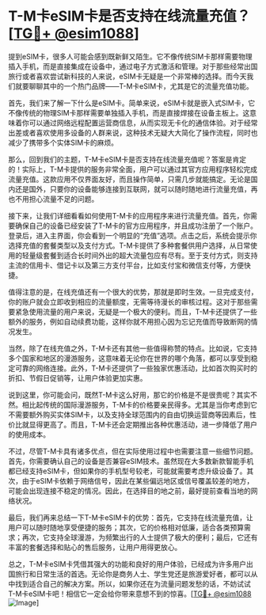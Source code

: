 # T-M卡eSIM卡是否支持在线流量充值？[[TG💪+ @esim1088](https://t.me/s/esim1088)]

提到eSIM卡，很多人可能会感到既新鲜又陌生。它不像传统SIM卡那样需要物理插入手机，而是直接集成在设备中，通过电子方式激活和管理。对于那些经常出国旅行或者喜欢尝试新科技的人来说，eSIM卡无疑是一个非常棒的选择。而今天我们就要聊聊其中的一个热门品牌——T-M卡eSIM卡，尤其是它的流量充值功能。

首先，我们来了解一下什么是eSIM卡。简单来说，eSIM卡就是嵌入式SIM卡，它不像传统的物理SIM卡那样需要单独插入手机，而是直接焊接在设备主板上。这意味着你可以通过网络远程配置运营商信息，从而实现无卡化的通信体验。对于经常出差或者喜欢使用多设备的人群来说，这种技术无疑大大简化了操作流程，同时也减少了携带多个实体SIM卡的麻烦。

那么，回到我们的主题，T-M卡eSIM卡是否支持在线流量充值呢？答案是肯定的！实际上，T-M卡提供的服务非常全面，用户可以通过其官方应用程序轻松完成流量充值。这款应用不仅界面友好，而且操作简单，只需几步就能搞定。无论是国内还是国外，只要你的设备能够连接到互联网，就可以随时随地进行流量充值，再也不用担心流量不足的问题。

接下来，让我们详细看看如何使用T-M卡的应用程序来进行流量充值。首先，你需要确保自己的设备已经安装了T-M卡的官方应用程序，并且成功注册了一个账户。登录后，进入主界面，你会看到一个明显的“充值”选项。点击之后，系统会提示你选择充值的套餐类型以及支付方式。T-M卡提供了多种套餐供用户选择，从日常使用的轻量级套餐到适合长时间外出的超大流量包应有尽有。至于支付方式，则支持主流的信用卡、借记卡以及第三方支付平台，比如支付宝和微信支付等，方便快捷。

值得注意的是，在线充值还有一个很大的优势，那就是即时生效。一旦完成支付，你的账户就会立即收到相应的流量额度，无需等待漫长的审核过程。这对于那些需要紧急使用流量的用户来说，无疑是一个极大的便利。而且，T-M卡还提供了一些额外的服务，例如自动续费功能，这样你就不用担心因为忘记充值而导致断网的情况发生。

当然，除了在线充值之外，T-M卡还有其他一些值得称赞的特点。比如说，它支持多个国家和地区的漫游服务，这意味着无论你在世界的哪个角落，都可以享受到稳定可靠的网络连接。此外，T-M卡还提供了一些独家优惠活动，比如首次购买时的折扣、节假日促销等，让用户体验更加实惠。

说到这里，你可能会问，既然T-M卡这么好用，那它的价格是不是很贵呢？其实不然。相比起传统的国际漫游服务，T-M卡的价格要亲民得多。尤其是当你考虑到它不需要额外购买实体SIM卡，以及支持全球范围内的自由切换运营商等因素后，性价比就显得更高了。而且，T-M卡还会定期推出各种优惠活动，进一步降低了用户的使用成本。

不过，尽管T-M卡具有诸多优点，但在实际使用过程中也需要注意一些细节问题。首先，你需要确认自己的设备是否兼容eSIM技术。虽然现在大多数新款智能手机都已经支持eSIM卡，但如果你的手机型号较老，可能就需要考虑升级设备了。其次，由于eSIM卡依赖于网络信号，因此在某些偏远地区或信号覆盖较差的地方，可能会出现连接不稳定的情况。因此，在选择目的地之前，最好提前查看当地的网络状况。

最后，我们再来总结一下T-M卡eSIM卡的优势：首先，它支持在线流量充值，让用户可以随时随地享受便捷的服务；其次，它的价格相对低廉，适合各类预算需求；再次，它支持全球漫游，为频繁出行的人士提供了极大的便利；最后，它还有丰富的套餐选择和贴心的售后服务，让用户用得更放心。

总之，T-M卡eSIM卡凭借其强大的功能和良好的用户体验，已经成为许多用户出国旅行和日常生活的首选。无论你是商务人士、学生党还是旅游爱好者，都可以从中找到适合自己的解决方案。所以，如果你还在为流量问题发愁的话，不妨试试T-M卡eSIM卡吧！相信它一定会给你带来意想不到的惊喜。[[TG💪+ @esim1088](https://t.me/s/esim1088) ![Image](https://i.postimg.cc/4NQfJmqS/Snipaste-2025-05-13-00-14-12.png)]